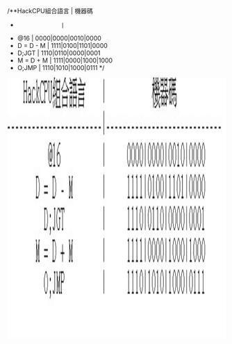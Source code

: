 /**HackCPU組合語言   |	    機器碼
*                   |                               
*	@16		        |     0000|0000|0010|0000
*	D = D - M	    |     1111|0100|1101|0000
*	D;JGT		    |     1110|0110|0000|0001
*	M = D + M	    |     1111|0000|1000|1000
*	O;JMP		    |     1110|1010|1000|0111
*/
  <img src="hw6_else_pic/hw6_else.jpg" width="800" height="600"  align=center />
